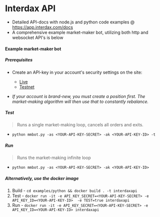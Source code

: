 
# Interdax API
- Detailed API-docs with node.js and python code examples @ https://app.interdax.com/docs  
- A comprehensive example market-maker bot, utilizing both http and websocket API's is below

#### Example market-maker bot
##### Prerequisites
- Create an API-key in your account's security settings on the site: 
  - [Live](https://app.interdax.com)
  - [Testnet](https://test.interdax.com)  

- _If your account is brand-new, you must create a position first.  The market-making algorithm will then use that to constantly rebalance._  

##### Test  
> Runs a single market-making loop, cancels all orders and exits.  
- `python mmbot.py -as <YOUR-API-KEY-SECRET> -ak <YOUR-API-KEY-ID> -t`   

##### Run 
> Runs the market-making infinite loop 
- `python mmbot.py -as <YOUR-API-KEY-SECRET> -ak <YOUR-API-KEY-ID> `
 
##### Alternatively, use the docker image 
1.  Build - `cd examples/python && docker build . -t interdaxapi`  
2.  Test - `docker run -it -e API_KEY_SECRET=<YOUR-API-KEY-SECRET> -e API_KEY_ID=<YOUR-API-KEY-ID>  -e TEST=true interdaxapi`
3.  Run - `docker run -it -e API_KEY_SECRET=<YOUR-API-KEY-SECRET> -e API_KEY_ID=<YOUR-API-KEY-ID> interdaxapi`
